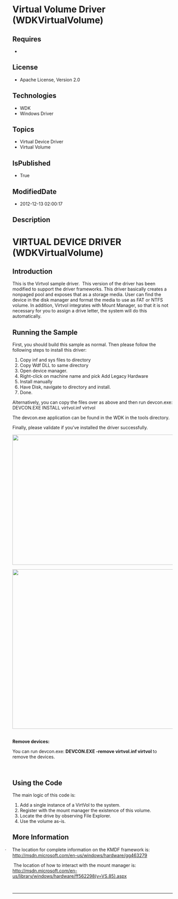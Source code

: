 # Virtual Volume Driver (WDKVirtualVolume)
## Requires
* 
## License
* Apache License, Version 2.0
## Technologies
* WDK
* Windows Driver
## Topics
* Virtual Device Driver
* Virtual Volume
## IsPublished
* True
## ModifiedDate
* 2012-12-13 02:00:17
## Description

<div class="WordSection1"></div>
<h1 class="WordSection1">VIRTUAL DEVICE DRIVER (WDKVirtualVolume)</h1>
<div class="WordSection1"></div>
<h2 class="WordSection1">Introduction</h2>
<div class="WordSection1"></div>
<p class="WordSection1">This is the Virtvol sample driver.&nbsp; This version of the driver has been modified to support the driver frameworks. This driver basically creates a nonpaged pool and exposes that as a storage media. User can find the device in
 the disk manager and format the media to use as FAT or NTFS volume. In addition, Virtvol integrates with Mount Manager, so that it is not necessary for you to assign a drive letter, the system will do this automatically.</p>
<div class="WordSection1"></div>
<h2 class="WordSection1">Running the Sample</h2>
<div class="WordSection1"></div>
<p class="WordSection1">First, you should build this sample as normal. Then please follow the following steps to install this driver:</p>
<div class="WordSection1"></div>
<div class="WordSection1">
<ol>
<li>Copy inf and sys files to directory </li><li>Copy Wdf DLL to same directory </li><li>Open device manager. </li><li>Right-click on machine name and pick Add Legacy Hardware </li><li>Install manually </li><li>Have Disk, navigate to directory and install. </li><li>Done. </li></ol>
</div>
<p>Alternatively, you can copy the files over as above and then run devcon.exe: DEVCON.EXE INSTALL virtvol.inf virtvol</p>
<p>The devcon.exe application can be found in the WDK in the tools directory.</p>
<p>Finally, please validate if you&rsquo;ve installed the driver successfully.</p>
<p class="MsoNormal"><span><img src="http://i1.code.msdn.s-msft.com/wdkramdisk-c3322885/image/file/49528/1/image001.png" alt="" width="996" height="408"></span></p>
<p class="MsoNormal"><img src="http://i1.code.msdn.s-msft.com/wdkramdisk-c3322885/image/file/49529/1/image002.png" alt="" width="788" height="500">&nbsp;&nbsp;</p>
<p class="MsoNormal"><strong>Remove devices:</strong></p>
<p>You can run devcon.exe: <strong>DEVCON.EXE -remove virtvol.inf virtvol </strong>
to remove the devices.</p>
<p>&nbsp;</p>
<h2>Using the Code</h2>
<p>The main logic of this code is:</p>
<ol>
<li>Add a single instance of a VirtVol to the system. </li><li>Register with the mount manager the existence of this volume. </li><li>Locate the drive by observing File Explorer. </li><li>Use the volume as-is. </li></ol>
<h2>More Information</h2>
<p class="MsoListParagraph" style="text-indent:-.25in"><span style="font-family:Symbol"><span>&middot;<span style="font:7.0pt &quot;Times New Roman&quot;">&nbsp;&nbsp;&nbsp;&nbsp;&nbsp;&nbsp;&nbsp;&nbsp;</span></span></span>The location for complete information on
 the KMDF framework is:<br>
<a href="http://msdn.microsoft.com/en-us/windows/hardware/gg463279">http://msdn.microsoft.com/en-us/windows/hardware/gg463279</a></p>
<p class="MsoListParagraph" style="text-indent:-.25in">&nbsp;&nbsp;&nbsp;&nbsp;&nbsp;&nbsp; The location of how to interact with the mount manager is:<br>
<a href="http://msdn.microsoft.com/en-us/library/windows/hardware/ff562298(v=VS.85).aspx">http://msdn.microsoft.com/en-us/library/windows/hardware/ff562298(v=VS.85).aspx</a></p>
<p style="text-indent:-0.25in; margin-left:0.5in"><span><br>
</span></p>
<hr>
<div><a href="http://go.microsoft.com/?linkid=9759640" style="margin-top:3px"><img src="http://bit.ly/onecodelogo" alt=""></a></div>
<p class="MsoListParagraph" style="text-indent:-.25in">&nbsp;</p>
